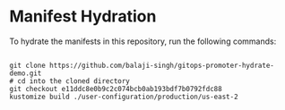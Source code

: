 
# Manifest Hydration

To hydrate the manifests in this repository, run the following commands:

```shell

git clone https://github.com/balaji-singh/gitops-promoter-hydrate-demo.git
# cd into the cloned directory
git checkout e11ddc8e0b9c2c074bcb0ab193bdf7b0792fdc88
kustomize build ./user-configuration/production/us-east-2
```